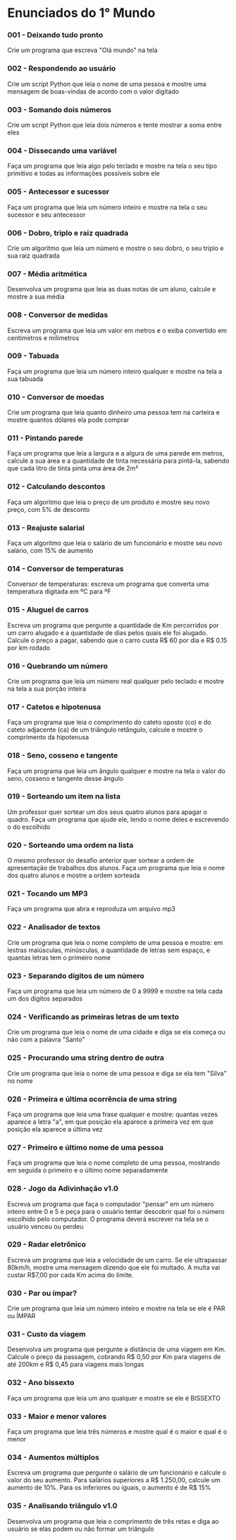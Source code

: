 # Enunciados do 1° Mundo 

### 001 - Deixando tudo pronto
  Crie um programa que escreva "Olá mundo" na tela

### 002 - Respondendo ao usuário
  Crie um script Python que leia o nome de uma pessoa e mostre uma mensagem de boas-vindas de acordo com o valor digitado

### 003 - Somando dois números
  Crie um script Python que leia dois números e tente mostrar a soma entre eles

### 004 - Dissecando uma variável
  Faça um programa que leia algo pelo teclado e mostre na tela o seu tipo primitivo e todas as informações possíveis sobre ele

### 005 - Antecessor e sucessor
  Faça um programa que leia um número inteiro e mostre na tela o seu sucessor e seu antecessor

### 006 - Dobro, triplo e raiz quadrada
  Crie um algoritmo que leia um número e mostre o seu dobro, o seu triplo e sua raiz quadrada

### 007 - Média aritmética
  Desenvolva um programa que leia as duas notas de um aluno, calcule e mostre a sua média

### 008 - Conversor de medidas
  Escreva um programa que leia um valor em metros e o exiba convertido em centímetros e milímetros

### 009 - Tabuada
  Faça um programa que leia um número inteiro qualquer e mostre na tela a sua tabuada

### 010 - Conversor de moedas
  Crie um programa que leia quanto dinheiro uma pessoa tem na carteira e mostre quantos dólares ela pode comprar

### 011 - Pintando parede
  Faça um programa que leia a largura e a algura de uma parede em metros, calcule a sua área e a quantidade de tinta necessária para pintá-la, sabendo que cada litro de tinta pinta uma área de 2m²

### 012 - Calculando descontos
  Faça um algoritmo que leia o preço de um produto e mostre seu novo preço, com 5% de desconto

### 013 - Reajuste salarial
  Faça um algoritmo que leia o salário de um funcionário e mostre seu novo salário, com 15% de aumento

### 014 - Conversor de temperaturas
  Conversor de temperaturas: escreva um programa que converta uma temperatura digitada em ºC para ºF

### 015 - Aluguel de carros
  Escreva um programa que pergunte a quantidade de Km percorridos por um carro alugado e a quantidade de dias pelos quais ele foi alugado. Calcule o preço a pagar, sabendo que o carro custa R$ 60 por dia e R$ 0.15 por km rodado

### 016 - Quebrando um número
  Crie um programa que leia um número real qualquer pelo teclado e mostre na tela a sua porção inteira

### 017 - Catetos e hipotenusa
  Faça um programa que leia o comprimento do cateto oposto (co) e do cateto adjacente (ca) de um triângulo retângulo, calcule e mostre o comprimento da hipotenusa

### 018 - Seno, cosseno e tangente
  Faça um programa que leia um ângulo qualquer e mostre na tela o valor do seno, cosseno e tangente desse ângulo

### 019 - Sorteando um item na lista
  Um professor quer sortear um dos seus quatro alunos para apagar o quadro. Faça um programa que ajude ele, lendo o nome deles e escrevendo o do escolhido

### 020 - Sorteando uma ordem na lista
  O mesmo professor do desafio anterior quer sortear a ordem de apresentação de trabalhos dos alunos. Faça um programa que leia o nome dos quatro alunos e mostre a ordem sorteada

### 021 - Tocando um MP3
  Faça um programa que abra e reproduza um arquivo mp3

### 022 - Analisador de textos
  Crie um programa que leia o nome completo de uma pessoa e mostre: em lestras maiúsculas, minúsculas, a quantidade de letras sem espaço, e quantas letras tem o primeiro nome

### 023 - Separando dígitos de um número
  Faça um programa que leia um número de 0 a 9999 e mostre na tela cada um dos dígitos separados

### 024 - Verificando as primeiras letras de um texto
  Crie um programa que leia o nome de uma cidade e diga se ela começa ou não com a palavra "Santo"

### 025 - Procurando uma string dentro de outra
  Crie um programa que leia o nome de uma pessoa e diga se ela tem "Silva" no nome

### 026 - Primeira e última ocorrência de uma string
  Faça um programa que leia uma frase qualquer e mostre: quantas vezes aparece a letra "a", em que posição ela aparece a primeira vez em que posição ela aparece a última vez

### 027 - Primeiro e último nome de uma pessoa
  Faça um programa que leia o nome completo de uma pessoa, mostrando em seguida o primeiro e o último nome separadamente

### 028 - Jogo da Adivinhação v1.0
  Escreva um programa que faça o computador "pensar" em um número inteiro entre 0 e 5 e peça para o usuário tentar descobrir qual foi o número escolhido pelo computador. O programa deverá escrever na tela se o usuário venceu ou perdeu

### 029 - Radar eletrônico
  Escreva um programa que leia a velocidade de um carro. Se ele ultrapassar 80km/h, mostre uma mensagem dizendo que ele foi multado. A multa vai custar R$7,00 por cada Km acima do limite. 

### 030 - Par ou ímpar?
  Crie um programa que leia um número inteiro e mostre na tela se ele é PAR ou ÍMPAR

### 031 - Custo da viagem
  Desenvolva um programa que pergunte a distância de uma viagem em Km. Calcule o preço da passagem, cobrando R$ 0,50 por Km para viagens de até 200km e R$ 0,45 para viagens mais longas

### 032 - Ano bissexto
  Faça um programa que leia um ano qualquer e mostre se ele é BISSEXTO

### 033 - Maior e menor valores
  Faça um programa que leia três números e mostre qual é o maior e qual é o menor

### 034 - Aumentos múltiplos
  Escreva um programa que pergunte o salário de um funcionário e calcule o valor do seu aumento. Para salários superiores a R$ 1.250,00, calcule um aumento de 10%. Para os inferiores ou iguais, o aumento é de R$ 15%

### 035 - Analisando triângulo v1.0
  Desenvolva um programa que leia o comprimento de três retas e diga ao usuário se elas podem ou não formar um triângulo
